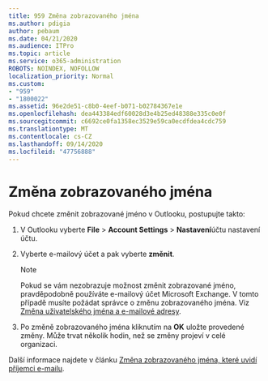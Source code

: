 ```yaml
---
title: 959 Změna zobrazovaného jména
ms.author: pdigia
author: pebaum
ms.date: 04/21/2020
ms.audience: ITPro
ms.topic: article
ms.service: o365-administration
ROBOTS: NOINDEX, NOFOLLOW
localization_priority: Normal
ms.custom:
- "959"
- "1800022"
ms.assetid: 96e2de51-c8b0-4eef-b071-b02784367e1e
ms.openlocfilehash: dea443384edf60028d3e4b25ed48388e335c0e0f
ms.sourcegitcommit: c6692ce0fa1358ec3529e59ca0ecdfdea4cdc759
ms.translationtype: MT
ms.contentlocale: cs-CZ
ms.lasthandoff: 09/14/2020
ms.locfileid: "47756888"
---
```

# <a name="change-your-display-name"></a>Změna zobrazovaného jména
  
Pokud chcete změnit zobrazované jméno v Outlooku, postupujte takto:
  
1. V Outlooku vyberte **File** \> **Account Settings** \> **Nastavení**účtu nastavení účtu.

2. Vyberte e-mailový účet a pak vyberte **změnit**.

    > [!NOTE]
    > Pokud se vám nezobrazuje možnost změnit zobrazované jméno, pravděpodobně používáte e-mailový účet Microsoft Exchange. V tomto případě musíte požádat správce o změnu zobrazovaného jména. Viz [Změna uživatelského jména a e-mailové adresy](https://docs.microsoft.com/microsoft-365/admin/add-users/change-a-user-name-and-email-address).
  
3. Po změně zobrazovaného jména kliknutím na **OK** uložte provedené změny. Může trvat několik hodin, než se změny projeví v celé organizaci.

Další informace najdete v článku [Změna zobrazovaného jména, které uvidí příjemci e-mailu](https://support.office.com/article/2b53331a-ba2a-4803-88dc-ac9fe376c8a9.aspx).
  